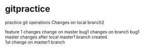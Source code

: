 # gitpractice
practice git operations
Changes on local branch2

feature 1 changes
change on master
bug1 changes on branch bug1  
master changes after local master1 branch created.  
1st change on master1 branch
